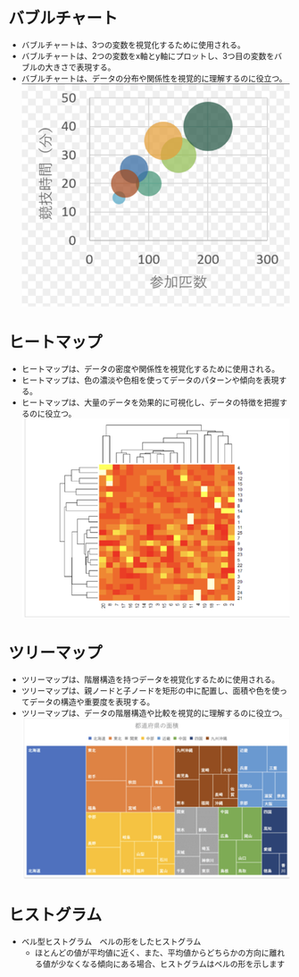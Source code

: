 # バブルチャート
- バブルチャートは、3つの変数を視覚化するために使用される。
- バブルチャートは、2つの変数をx軸とy軸にプロットし、3つ目の変数をバブルの大きさで表現する。
- バブルチャートは、データの分布や関係性を視覚的に理解するのに役立つ。
![バブルチャート](<images/スクリーンショット 2025-03-18 22.45.04.png>)

# ヒートマップ
- ヒートマップは、データの密度や関係性を視覚化するために使用される。
- ヒートマップは、色の濃淡や色相を使ってデータのパターンや傾向を表現する。
- ヒートマップは、大量のデータを効果的に可視化し、データの特徴を把握するのに役立つ。
![ヒートマップ](<images/スクリーンショット 2025-03-18 22.47.51.png>)

# ツリーマップ
- ツリーマップは、階層構造を持つデータを視覚化するために使用される。
- ツリーマップは、親ノードと子ノードを矩形の中に配置し、面積や色を使ってデータの構造や重要度を表現する。
- ツリーマップは、データの階層構造や比較を視覚的に理解するのに役立つ。
![tree map](<images/スクリーンショット 2025-03-18 22.46.38.png>)

# ヒストグラム
- ベル型ヒストグラム　ベルの形をしたヒストグラム
  - ほとんどの値が平均値に近く、また、平均値からどちらかの方向に離れる値が少なくなる傾向にある場合、ヒストグラムはベルの形を示します